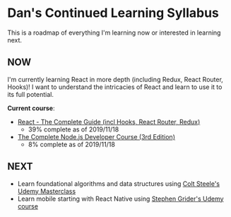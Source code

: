 # Dan's Continued Learning Syllabus

This is a roadmap of everything I'm learning now or interested in learning next.

## NOW

I'm currently learning React in more depth (including Redux, React Router, Hooks)! I want to understand the intricacies of React and learn to use it to its full potential.

**Current course**:
* [React - The Complete Guide (incl Hooks, React Router, Redux)](https://www.udemy.com/course/react-the-complete-guide-incl-redux/)
  * 39% complete as of 2019/11/18
* [The Complete Node.js Developer Course (3rd Edition)](https://www.udemy.com/course/the-complete-nodejs-developer-course-2/)
  * 8% complete as of 2019/11/18

## NEXT

* Learn foundational algorithms and data structures using [Colt Steele's Udemy Masterclass](https://www.udemy.com/course/js-algorithms-and-data-structures-masterclass/)
* Learn mobile starting with React Native using [Stephen Grider's Udemy course](https://www.udemy.com/course/the-complete-react-native-and-redux-course/)